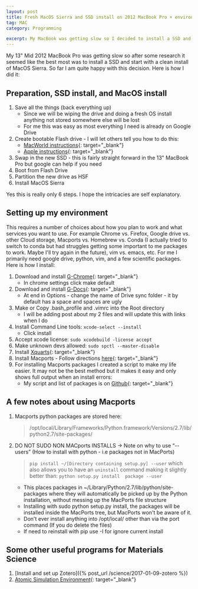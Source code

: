 ```yaml
---
layout: post
title: Fresh MacOS Sierra and SSD install on 2012 MacBook Pro + environment setup
tag: MAC
category: Programming

excerpt: My MacBook was getting slow so I decided to install a SSD and start with a clean install of MacOS Sierra.
---
```



My 13" Mid 2012 MacBook Pro was getting slow so after some research it seemed like the best most was to install a SSD and start with a clean install of MacOS Sierra. So far I am quite happy with this decision. Here is how I did it:

## Preparation, SSD install, and MacOS install

1. Save all the things (back everything up)
   * Since we will be wiping the drive and doing a fresh OS install anything not stored somewhere else will be lost
   * For me this was easy as most everything I need is already on Google Drive
2. Create bootable Flash drive - I will let others tell you how to do this:
   * [MacWorld instructions](http://www.macworld.com/article/2055589/storage/how-to-format-a-startup-drive-for-a-mac.html#slide9){: target="_blank"}
   * [Apple instructions](https://support.apple.com/en-us/HT201372){: target="_blank"}
3. Swap in the new SSD - this is fairly straight forward in the 13" MacBook Pro but google can help if you need
4. Boot from Flash Drive
5. Partition the new drive as HSF
6. Install MacOS Sierra

Yes this is really only 6 steps. I hope the intricacies are self explanatory.

## Setting up my environment

This requires a number of choices about how you plan to work and what services you want to use. For example Chrome vs. Firefox, Google drive vs. other Cloud storage, Macports vs. Homebrew vs. Conda (I actually tried to switch to conda but had struggles getting some important to me packages to work. Maybe I'll try again in the future), vim vs. emacs, etc. For me I primarily need google drive, python, vim, and a few scientific packages. Here is how I install:

1. Download and install [G-Chrome](https://www.google.com/chrome/browser/desktop/){: target="_blank"}
   * In chrome settings click make default
2. Download and install [G-Docs](https://www.google.com/drive/download/){: target="_blank"}
   * At end in Options - change the name of Drive sync folder - it by default has a space and spaces are ugly
3. Make or Copy .bash_profile and .vimrc into the Root directory
   * I will be adding post about my 2 files and will update this with links when I do
4. Install Command Line tools: `xcode-select --install`
   * Click install
5. Accept xcode license: `sudo xcodebuild -license accept`
6. Make unknown devs allowed: `sudo spctl --master-disable`
7. Install [Xquarts](https://www.xquartz.org/){: target="_blank"}
8. Install Macports - Follow directions [here](https://www.macports.org/install.php){: target="_blank"}
9. For installing Macports packages I created a script to make my life easier. It may not be the best method but it makes it easy and only shows full output when an install errors:
   * My script and list of packages is on [Github](https://github.com/openafox/macports-tools){: target="_blank"}

## A few notes about using Macports

1. Macports python packages are stored here:

   > /opt/local/Library/Frameworks/Python.framework/Versions/2.7/lib/python2.7/site-packages/

2. DO NOT SUDO NON MACports INSTALLS → Note on why to use “--users” (How to install with python -  i.e packages not in MacPorts)

   > `pip install ~/[Directory containing setup.py] --user`
   > which also allows you to have an `uninstall` command making it slightly better than:
   > `python setup.py install  package --user`

   * This places packages in ~/Library/Python/2.7/lib/python/site-packages where they will automatically be picked up by the Python installation, without messing up the MacPorts file structure
   * Installing with sudo python setup.py install, the packages will be installed inside the MacPorts tree, but MacPorts won't be aware of it.
   * Don't ever install anything into /opt/local/ other than via the port command (If you do delete the files)
   * If need to reinstall with pip use -I  for ignore current install

## Some other useful programs for Materials Science

1. [Install and set up Zotero]({% post_url /science/2017-01-09-zotero %})
2. [Atomic Simulation Environment](https://wiki.fysik.dtu.dk/ase/){: target="_blank"}
